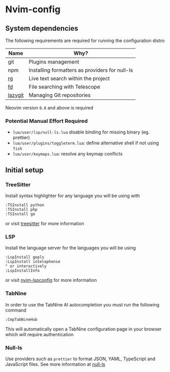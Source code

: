 # Nvim-config

## System dependencies

The following requirements are required for running the configuration distro

| Name                                                 | Why?                                           |
| ---------------------------------------------------- | ---------------------------------------------- |
| git                                                  | Plugins management                             |
| npm                                                  | Installing formatters as providers for null-ls |
| [rg](https://github.com/BurntSushi/ripgrep)          | Live text search within the project            |
| [fd](https://github.com/sharkdp/fd)                  | File searching with Telescope                  |
| [lazygit](https://github.com/jesseduffield/lazygit/) | Managing Git repositories                      |

Neovim version `0.8` and above is required

### Potential Manual Effort Required

- `lua/user/lsp/null-ls.lua` disable binding for missing binary (eg. prettier)
- `lua/user/plugins/toggleterm.lua`: define alternative shell if not using `fish`
- `lua/user/keymaps.lua`: resolve any keymap conflicts

## Initial setup

### TreeSitter

Install syntax highlighter for any language you will be using with

```vim
:TSInstall python
:TSInstall php
:TSInstall go
```

or visit [treesitter](https://github.com/nvim-treesitter/nvim-treesitter/) for
more information

### LSP

Install the language server for the languages you will be using

```vim
:LspInstall gopls
:LspInstall intelephense
" or interactively
:LspInstallInfo
```

or visit [nvim-lspconfig](https://github.com/neovim/nvim-lspconfig) for
more information

### TabNine

In order to use the TabNine AI autocompletion you must run the following command

```vim
:CmpTabNineHub
```

This will automatically open a TabNine configuration page in your browser which
will require authentication

### Null-ls

Use providers such as `prettier` to format JSON, YAML, TypeScript and JavaScript
files. See more information at [null-ls](https://github.com/jose-elias-alvarez/null-ls.nvim/)
